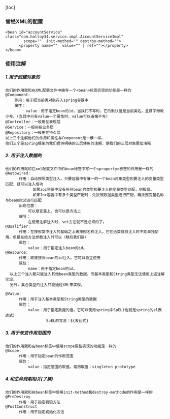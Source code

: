 [toc]

### 曾经XML的配置

```
<bean id="accountService" class="com.hollay34.service.impl.AccountServiceImpl" 
        scope=""  init-method="" destroy-method="">
      <property name=""  value="" | ref=""></property>
</bean>
```

### 使用注解
#####  1.用于创建对象的
    他们的作用就和在XML配置文件中编写一个<bean>标签实现的功能是一样的
    @Component:
        作用：用于把当前类对象存入spring容器中
        属性：
             value：用于指定bean的id。当我们不写时，它的默认值是当前类名，且首字母改小写。(当其中只有value一个属性时，value可以省略不写)
    @Controller：一般用在表现层
    @Service：一般用在业务层
    @Repository：一般用在持久层
    以上三个注解他们的作用和属性与Component是一模一样。
    他们三个是spring框架为我们提供明确的三层使用的注解，使我们的三层对象更加清晰


##### 2. 用于注入数据的
    他们的作用就和在xml配置文件中的bean标签中写一个<property>标签的作用是一样的
    @Autowired:
          作用：自动按照类型注入。只要容器中有唯一的一个bean对象类型和要注入的变量类型匹配，就可以注入成功
                如果ioc容器中没有任何bean的类型和要注入的变量类型匹配，则报错。
                如果Ioc容器中有多个类型匹配时：先按照数据类型进行匹配，再按照变量名称与bean的id进行匹配
          出现位置：
              可以是变量上，也可以是方法上
          细节：
              在使用注解注入时，set方法就不是必须的了。
    @Qualifier:
          作用：在按照类中注入的基础之上再按照名称注入。它在给类成员注入时不能单独使用。但是在给方法参数注入时可以（稍后我们讲）
          属性：
              value：用于指定注入bean的id。
    @Resource:
          作用：直接按照bean的id注入。它可以独立使用
          属性：
              name：用于指定bean的id。
      以上三个注入都只能注入其他bean类型的数据，而基本类型和String类型无法使用上述注解实现。
      另外，集合类型的注入只能通过XML来实现。
    
    @Value:
          作用：用于注入基本类型和String类型的数据
          属性：
              value：用于指定数据的值。它可以使用spring中SpEL(也就是spring的el表达式）
                      SpEL的写法：${表达式}

##### 3. 用于改变作用范围的
    他们的作用就和在bean标签中使用scope属性实现的功能是一样的
    @Scope:
          作用：用于指定bean的作用范围
          属性：
              value：指定范围的取值。常用取值：singleton prototype

##### 4.和生命周期相关(了解)
    他们的作用就和在bean标签中使用init-method和destroy-methode的作用是一样的
    @PreDestroy
          作用：用于指定销毁方法
    @PostConstruct
          作用：用于指定初始化方法
